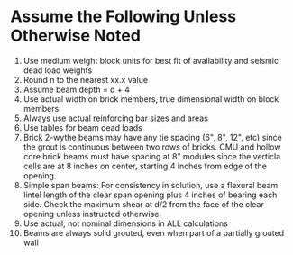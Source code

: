 # Assume the Following Unless Otherwise Noted
1. Use medium weight block units for best fit of availability and seismic dead load weights
2. Round n to the nearest xx.x value
3. Assume beam depth = d + 4
4. Use actual width on brick members, true dimensional width on block members
6. Always use actual reinforcing bar sizes and areas
7. Use tables for beam dead loads
8. Brick 2-wythe beams may have any tie spacing (6", 8", 12", etc) since the grout is continuous between two rows of bricks. CMU and hollow core brick beams must have spacing at 8" modules since the verticla cells are at 8 inches on center, starting 4 inches from edge of the opening.
9. Simple span beams: For consistency in solution, use a flexural beam lintel length of the clear span opening plus 4 inches of bearing each side. Check the maximum shear at d/2 from the face of the clear opening unless instructed otherwise. 
10. Use actual, not nominal dimensions in ALL calculations
11. Beams are always solid grouted, even when part of a partially grouted wall